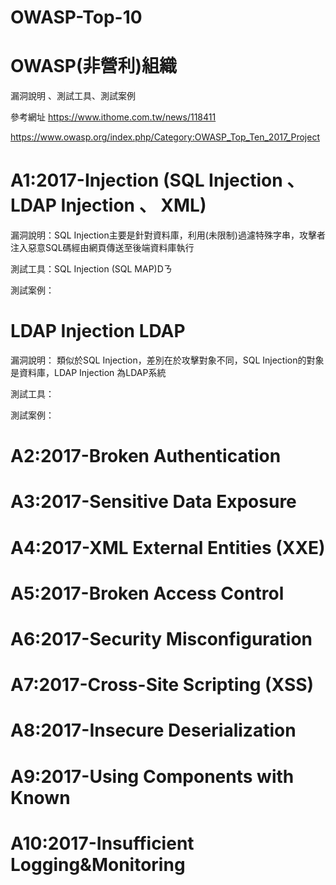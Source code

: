 # OWASP-Top-10

# OWASP(非營利)組織

漏洞說明 、測試工具、測試案例

參考網址 https://www.ithome.com.tw/news/118411

https://www.owasp.org/index.php/Category:OWASP_Top_Ten_2017_Project

# A1:2017-Injection (SQL Injection 、 LDAP Injection 、 XML)

漏洞說明：SQL Injection主要是針對資料庫，利用(未限制)過濾特殊字串，攻擊者注入惡意SQL碼經由網頁傳送至後端資料庫執行

測試工具：SQL Injection (SQL MAP)Dㄋ

測試案例：

# LDAP Injection LDAP

漏洞說明： 類似於SQL Injection，差別在於攻擊對象不同，SQL Injection的對象是資料庫，LDAP Injection 為LDAP系統

測試工具：

測試案例：

# A2:2017-Broken Authentication

# A3:2017-Sensitive Data Exposure

# A4:2017-XML External Entities (XXE)

# A5:2017-Broken Access Control

# A6:2017-Security Misconfiguration

# A7:2017-Cross-Site Scripting (XSS)

# A8:2017-Insecure Deserialization

# A9:2017-Using Components with Known 

# A10:2017-Insufficient Logging&Monitoring


















